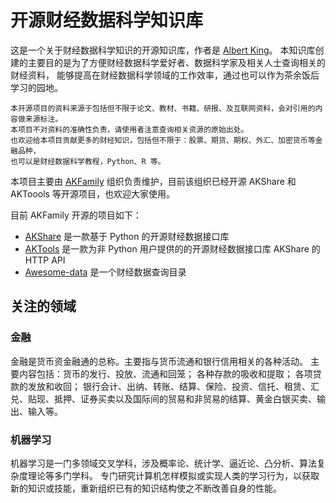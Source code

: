 # 开源财经数据科学知识库

这是一个关于财经数据科学知识的开源知识库，作者是 [Albert King](https://www.akshare.xyz/)。
本知识库创建的主要目的是为了方便财经数据科学爱好者、数据科学家及相关人士查询相关的财经资料，
能够提高在财经数据科学领域的工作效率，通过也可以作为茶余饭后学习的园地。

```{note}
本开源项目的资料来源于包括但不限于论文、教材、书籍、研报、及互联网资料，会对引用的内容做来源标注。
本项目不对资料的准确性负责，请使用者注意查询相关资源的原始出处。
也欢迎给本项目贡献更多的财经知识，包括但不限于：股票、期货、期权、外汇、加密货币等金融品种，
也可以是财经数据科学教程，Python、R 等。
```

本项目主要由 [AKFamily](https://github.com/akfamily) 组织负责维护，目前该组织已经开源 AKShare
和 AKToools 等开源项目，也欢迎大家使用。

目前 AKFamily 开源的项目如下：

- [AKShare](https://github.com/akfamily/akshare) 是一款基于 Python 的开源财经数据接口库
- [AKTools](https://github.com/akfamily/aktools) 是一款为非 Python 用户提供的的开源财经数据接口库 AKShare 的 HTTP API
- [Awesome-data](https://github.com/akfamily/awesome-data) 是一个财经数据查询目录

## 关注的领域

### 金融

金融是货币资金融通的总称。主要指与货币流通和银行信用相关的各种活动。
主要内容包括：货币的发行、投放、流通和回笼；
各种存款的吸收和提取；
各项贷款的发放和收回；
银行会计、出纳、转账、结算、保险、投资、信托、租赁、汇兑、贴现、抵押、证券买卖以及国际间的贸易和非贸易的结算、黄金白银买卖、输出、输入等。

### 机器学习

机器学习是一门多领域交叉学科，涉及概率论、统计学、逼近论、凸分析、算法复杂度理论等多门学科。
专门研究计算机怎样模拟或实现人类的学习行为，以获取新的知识或技能，重新组织已有的知识结构使之不断改善自身的性能。
